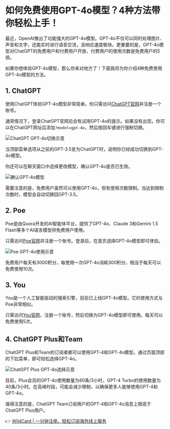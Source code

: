 # 如何免费使用GPT-4o模型？4种方法带你轻松上手！

最近，OpenAI推出了功能强大的GPT-4o模型。GPT-4o不仅可以同时处理图片、声音和文字，还能实时进行语音交流，且响应速度极快。更重要的是，GPT-4o模型对ChatGPT的免费用户和付费用户开放，付费用户的使用次数是免费用户的5倍。

如果你想体验GPT-4o模型，那么你来对地方了！下面我将为你介绍4种免费使用GPT-4o模型的方法。

## 1. ChatGPT

使用ChatGPT体验GPT-4o模型非常简单。你只需访问[ChatGPT官网](https://chat.openai.com/)并注册一个账号。

通常情况下，登录ChatGPT官网后会有试用GPT-4o的提示。如果没有出现，你可以在ChatGPT网址后添加`?model=gpt-4o`，然后按回车键进行强制切换。

![ChatGPT GPT-4o切换示意](https://bbtdd.com/img/5373756445.webp)

当顶部菜单选项从之前的GPT-3.5变为ChatGPT时，说明你已经成功切换到GPT-4o模型。



你还可以在聊天窗口中选择更改模型，确认GPT-4o是否已生效。

![确认GPT-4o模型](https://bbtdd.com/img/947212472.webp)

需要注意的是，免费用户虽然可以使用GPT-4o，但有使用次数限制。当达到限制次数时，模型会自动切换回GPT-3.5。

## 2. Poe

Poe是由Quora开发的AI智能体平台，提供了GPT-4o、Claude 3和Gemini 1.5 Flash等多个AI语言模型供免费用户使用。

只需访问[Poe官网](https://poe.com/)并注册一个账号。登录后，在首页选择GPT-4o模型即可体验。

![Poe GPT-4o使用示意](https://bbtdd.com/img/32949655.webp)

免费用户每天有3000积分，每使用一次GPT-4o消耗300积分，相当于每天可以免费使用10次。

## 3. You

You是一个人工智能驱动的搜索引擎，目前已上线GPT-4o模型。它的使用方式与Poe非常相似。

只需访问[You官网](https://you.com/)，注册一个账号，然后切换为GPT-4o模型即可使用。每天可以免费使用5次。



## 4. ChatGPT Plus和Team

ChatGPT Plus和Team的订阅者都可以使用GPT-4和GPT-4o模型。通过页面顶部的下拉菜单，即可轻松选择GPT-4o。

![ChatGPT Plus GPT-4o选择示意](https://bbtdd.com/img/99041115168741.webp)

目前，Plus会员的GPT-4o使用数量为80条/3小时，GPT-4 Turbo的使用数量为40条/3小时。在高峰时段，可能会减少限制，以确保更多人能够使用GPT-4和GPT-4o。

值得注意的是，ChatGPT Team订阅用户的GPT-4和GPT-4o消息上限高于ChatGPT Plus用户。

👉 [WildCard | 一分钟注册，轻松订阅海外线上服务](https://bbtdd.com/WildCard)